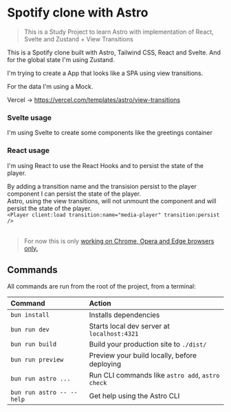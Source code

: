# Spotify clone with Astro

> This is a Study Project to learn Astro with implementation of React, Svelte and Zustand + View Transitions

This is a Spotify clone built with Astro, Tailwind CSS, React and Svelte. And for the global state I'm using Zustand.

I'm trying to create a App that looks like a SPA using view transitions.

For the data I'm using a Mock.

Vercel -> https://vercel.com/templates/astro/view-transitions

### Svelte usage

I'm using Svelte to create some components like the greetings container

### React usage

I'm using React to use the React Hooks and to persist the state of the player.

By adding a transition name and the transision persist to the player component I can persist the state of the player.
<br>
Astro, using the view transitions, will not unmount the component and will persist the state of the player.
<br>
`<Player client:load transition:name="media-player" transition:persist />`
<br>
<br>

> For now this is only [working on Chrome, Opera and Edge browsers only.](https://caniuse.com/?search=View%20Transition%20API)

## Commands

All commands are run from the root of the project, from a terminal:

| Command                   | Action                                           |
| :------------------------ | :----------------------------------------------- |
| `bun install`             | Installs dependencies                            |
| `bun run dev`             | Starts local dev server at `localhost:4321`      |
| `bun run build`           | Build your production site to `./dist/`          |
| `bun run preview`         | Preview your build locally, before deploying     |
| `bun run astro ...`       | Run CLI commands like `astro add`, `astro check` |
| `bun run astro -- --help` | Get help using the Astro CLI                     |

